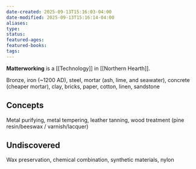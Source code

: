 ```yaml
---
date-created: 2025-09-13T15:16:03-04:00
date-modified: 2025-09-13T15:16:14-04:00
aliases: 
type: 
status: 
featured-ages: 
featured-books: 
tags:
---
```

**Matterworking** is a [[Technology]] in [[Northern Hearth]].

Bronze, iron (~1200 AD), steel, mortar (ash, lime, and seawater), concrete (cheaper mortar), clay, bricks, paper, cotton, linen, sandstone
## Concepts
Metal purifying, metal tempering, leather tanning, wood treatment (pine resin/beeswax / varnish/lacquer)
## Undiscovered
Wax preservation, chemical combination, synthetic materials, nylon